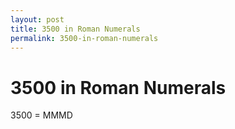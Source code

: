 ```yaml
---
layout: post
title: 3500 in Roman Numerals
permalink: 3500-in-roman-numerals
---
```


# 3500 in Roman Numerals

3500 = MMMD

